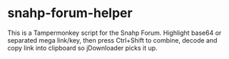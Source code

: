 # snahp-forum-helper
This is a Tampermonkey script for the Snahp Forum.  Highlight base64 or separated mega link/key, then press Ctrl+Shift to combine, decode and copy link into clipboard so jDownloader picks it up.
